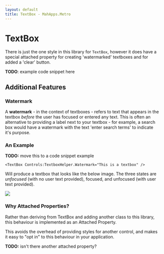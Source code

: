 ```yaml
---
layout: default
title: TextBox - MahApps.Metro
---
```


# TextBox

There is just the one style in this library for `TextBox`, however it does have a special attached property for creating 'watermarked' textboxes and for added a 'clear' button.

**TODO**: example code snippet here

## Additional Features

### Watermark

A **watermark** - in the context of textboxes - refers to text that appears in the textbox *before* the user has focused or entered any text. This is often an alternative to providing a label next to your textbox - for example, a search box would have a watermark with the text 'enter search terms' to indicate it's purpose.

### An Example 

**TODO:** move this to a code snippet example

`<TextBox Controls:TextboxHelper.Watermark="This is a textbox" />`

Will produce a textbox that looks like the below image. The three states are *unfocused* (with no user text provided), focused, and unfocused (with user text provided).

![](/images/10_textboxstates.png)

### Why Attached Properties?

Rather than deriving from TextBox and adding another class to this library, this behaviour is implemented as an Attached Property.

This avoids the overhead of providing styles for another control, and makes it easy to "opt in" to this behaviour in your application.



**TODO:** isn't there another attached property?

